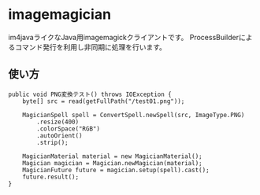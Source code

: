 imagemagician
======================
im4javaライクなJava用imagemagickクライアントです。
ProcessBuilderによるコマンド発行を利用し非同期に処理を行います。

使い方
------

	public void PNG変換テスト() throws IOException {
		byte[] src = read(getFullPath("/test01.png"));
        
		MagicianSpell spell = ConvertSpell.newSpell(src, ImageType.PNG)
			.resize(400)
			.colorSpace("RGB")
			.autoOrient()
			.strip();
	
		MagicianMaterial material = new MagicianMaterial();
		Magician magician = Magician.newMagician(material);
		MagicianFuture future = magician.setup(spell).cast();
		future.result();
	}
